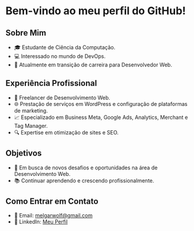 # Bem-vindo ao meu perfil do GitHub!

## Sobre Mim
- 🎓 Estudante de Ciência da Computação.
- 💻 Interessado no mundo de DevOps.
- 🚀 Atualmente em transição de carreira para Desenvolvedor Web.

## Experiência Profissional
- 💼 Freelancer de Desenvolvimento Web.
- 🌐 Prestação de serviços em WordPress e configuração de plataformas de marketing.
- 📈 Especializado em Business Meta, Google Ads, Analytics, Merchant e Tag Manager.
- 🔍 Expertise em otimização de sites e SEO.

## Objetivos
- 🔎 Em busca de novos desafios e oportunidades na área de Desenvolvimento Web.
- 📚 Continuar aprendendo e crescendo profissionalmente.

## Como Entrar em Contato
- 📧 Email: [melgarwolf@gmail.com](mailto:melgarwolf@gmail.com)
- 💼 LinkedIn: [Meu Perfil](https://www.linkedin.com/in/jonathanmmelgar/)
